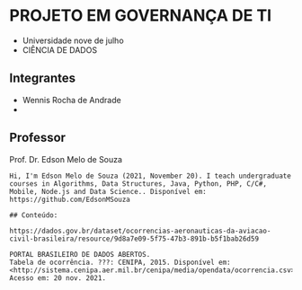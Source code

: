 # PROJETO EM GOVERNANÇA DE TI

* Universidade nove de julho
* CIÊNCIA DE DADOS



## Integrantes
 

* Wennis Rocha de Andrade
* 


## Professor

Prof. Dr. Edson Melo de Souza

```
Hi, I'm Edson Melo de Souza (2021, November 20). I teach undergraduate courses in Algorithms, Data Structures, Java, Python, PHP, C/C#, Mobile, Node.js and Data Science.. Disponível em: https://github.com/EdsonMSouza

## Conteúdo:

```
```
https://dados.gov.br/dataset/ocorrencias-aeronauticas-da-aviacao-civil-brasileira/resource/9d8a7e09-5f75-47b3-891b-b5f1bab26d59
````

```
PORTAL BRASILEIRO DE DADOS ABERTOS. 
Tabela de ocorrência. ???: CENIPA, 2015. Disponível em: 
<http://sistema.cenipa.aer.mil.br/cenipa/media/opendata/ocorrencia.csv>. Acesso em: 20 nov. 2021.
```

